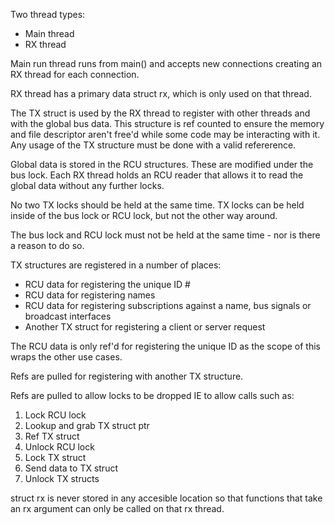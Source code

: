 Two thread types:
- Main thread
- RX thread

Main run thread runs from main() and accepts new connections creating an RX thread for each connection.

RX thread has a primary data struct rx, which is only used on that thread.

The TX struct is used by the RX thread to register with other threads and with the global bus data. This structure is ref counted to ensure the memory and file descriptor aren't free'd while some code may be interacting with it. Any usage of the TX structure must be done with a valid refererence.

Global data is stored in the RCU structures. These are modified under the bus lock. Each RX thread holds an RCU reader that allows it to read the global data without any further locks.

No two TX locks should be held at the same time. TX locks can be held inside of the bus lock or RCU lock, but not the other way around.

The bus lock and RCU lock must not be held at the same time - nor is there a reason to do so.

TX structures are registered in a number of places:
- RCU data for registering the unique ID #
- RCU data for registering names
- RCU data for registering subscriptions against a name, bus signals or broadcast interfaces
- Another TX struct for registering a client or server request

The RCU data is only ref'd for registering the unique ID as the scope of this wraps the other use cases.

Refs are pulled for registering with another TX structure.

Refs are pulled to allow locks to be dropped IE to allow calls such as:
1. Lock RCU lock
2. Lookup and grab TX struct ptr
3. Ref TX struct
4. Unlock RCU lock
5. Lock TX struct
6. Send data to TX struct
7. Unlock TX structs

struct rx is never stored in any accesible location so that functions that take an rx argument can only be called on that rx thread.
